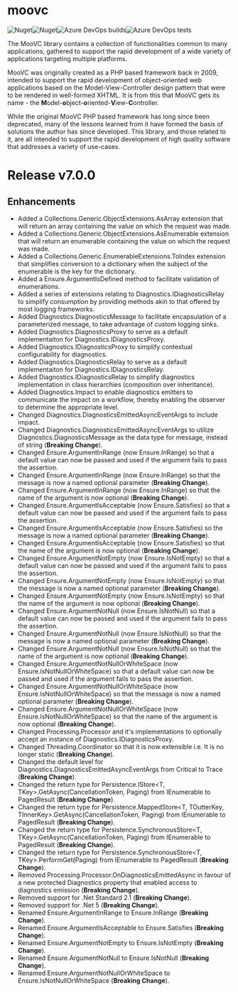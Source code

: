 # moovc

![Nuget](https://img.shields.io/nuget/v/moovc?style=plastic)![Nuget](https://img.shields.io/nuget/dt/moovc?style=plastic)![Azure DevOps builds](https://img.shields.io/azure-devops/build/vmartinspaul/MooVC/2?style=plastic)![Azure DevOps tests](https://img.shields.io/azure-devops/tests/vmartinspaul/MooVC/2?style=plastic)

The MooVC library contains a collection of functionalities common to many applications, gathered to support the rapid development of a wide variety of applications targeting multiple platforms.

MooVC was originally created as a PHP based framework back in 2009, intended to support the rapid development of object-oriented web applications based on the Model-View-Controller design pattern that were to be rendered in well-formed XHTML.  It is from this that MooVC gets its name - the **M**odel-**o**bject-**o**riented-**V**iew-**C**ontroller.

While the original MooVC PHP based framework has long since been deprecated, many of the lessons learned from it have formed the basis of solutions the author has since developed.  This library, and those related to it, are all intended to support the rapid development of high quality software that addresses a variety of use-cases.

# Release v7.0.0

## Enhancements

- Added a Collections.Generic.ObjectExtensions.AsArray extension that will return an array containing the value on which the request was made.
- Added a Collections.Generic.ObjectExtensions.AsEnumerable extension that will return an enumerable containing the value on which the request was made.
- Added a Collections.Generic.EnumerableExtensions.ToIndex extension that simplifies conversion to a dictionary when the subject of the enumerable is the key for the dictionary.
- Added a Ensure.ArgumentIsDefined method to facilitate validation of enumerations.
- Added a series of extensions relating to Diagnostics.IDiagnosticsRelay to simplify consumption by providing methods akin to that offered by most logging frameworks.
- Added Diagnostics.DiagnosticsMessage to facilitate encapsulation of a parameterized message, to take advantage of custom logging sinks.
- Added Diagnostics.DiagnosticsProxy to serve as a default implementaiton for Diagnostics.IDiagnosticsProxy.
- Added Diagnostics.IDiagnosticsProxy to simplify contextual configurability for diagnostics.
- Added Diagnostics.DiagnosticsRelay to serve as a default implementaiton for Diagnostics.IDiagnosticsRelay.
- Added Diagnostics.IDiagnosticsRelay to simplify diagnostics implementation in class hierarchies (composition over inheritance).
- Added Diagnostics.Impact to enable diagnostics emitters to communicate the impact on a workflow, thereby enabling the observer to determine the appropriate level.
- Changed Diagnostics.DiagnosticsEmittedAsyncEventArgs to include impact.
- Changed Diagnostics.DiagnosticsEmittedAsyncEventArgs to utilize Diagnostics.DiagnosticsMessage as the data type for message, instead of string  (**Breaking Change**).
- Changed Ensure.ArgumentInRange (now Ensure.InRange) so that a default value can now be passed and used if the argument fails to pass the assertion.
- Changed Ensure.ArgumentInRange (now Ensure.InRange) so that the message is now a named optional parameter (**Breaking Change**).
- Changed Ensure.ArgumentInRange (now Ensure.InRange) so that the name of the argument is now optional (**Breaking Change**).
- Changed Ensure.ArgumentIsAcceptable (now Ensure.Satisfies) so that a default value can now be passed and used if the argument fails to pass the assertion.
- Changed Ensure.ArgumentIsAcceptable (now Ensure.Satisfies) so the message is now a named optional parameter (**Breaking Change**).
- Changed Ensure.ArgumentIsAcceptable (now Ensure.Satisfies) so that the name of the argument is now optional (**Breaking Change**).
- Changed Ensure.ArgumentNotEmpty (now Ensure.IsNotEmpty) so that a default value can now be passed and used if the argument fails to pass the assertion.
- Changed Ensure.ArgumentNotEmpty (now Ensure.IsNotEmpty) so that the message is now a named optional parameter (**Breaking Change**).
- Changed Ensure.ArgumentNotEmpty (now Ensure.IsNotEmpty) so that the name of the argument is now optional (**Breaking Change**).
- Changed Ensure.ArgumentNotNull (now Ensure.IsNotNull) so that a default value can now be passed and used if the argument fails to pass the assertion.
- Changed Ensure.ArgumentNotNull (now Ensure.IsNotNull) so that the message is now a named optional parameter (**Breaking Change**).
- Changed Ensure.ArgumentNotNull (now Ensure.IsNotNull) so that the name of the argument is now optional (**Breaking Change**).
- Changed Ensure.ArgumentNotNullOrWhiteSpace (now Ensure.IsNotNullOrWhiteSpace) so that a default value can now be passed and used if the argument fails to pass the assertion.
- Changed Ensure.ArgumentNotNullOrWhiteSpace (now Ensure.IsNotNullOrWhiteSpace) so that the message is now a named optional parameter (**Breaking Change**).
- Changed Ensure.ArgumentNotNullOrWhiteSpace (now Ensure.IsNotNullOrWhiteSpace) so that the name of the argument is now optional (**Breaking Change**).
- Changed Processing.Processor and it's implementations to optionally accept an instance of Diagnostics.IDiagnosticsProxy.
- Changed Threading.Coordinator so that it is now extensible i.e. It is no longer static (**Breaking Change**).
- Changed the default level for Diagnostics.DiagnosticsEmittedAsyncEventArgs from Critical to Trace (**Breaking Change**).
- Changed the return type for Persistence.IStore<T, TKey>.GetAsync(CancellationToken, Paging) from IEnumerable<T> to PagedResult<T> (**Breaking Change**).
- Changed the return type for Persistence.MappedStore<T, TOutterKey, TInnerKey>.GetAsync(CancellationToken, Paging) from IEnumerable<T> to PagedResult<T> (**Breaking Change**).
- Changed the return type for Persistence.SynchronousStore<T, TKey>.GetAsync(CancellationToken, Paging) from IEnumerable<T> to PagedResult<T> (**Breaking Change**).
- Changed the return type for Persistence.SynchronousStore<T, TKey>.PerformGet(Paging) from IEnumerable<T> to PagedResult<T> (**Breaking Change**).
- Removed Processing.Processor.OnDiagnosticsEmittedAsync in favour of a new protected Diagnostics property that enabled access to diagnostics emission (**Breaking Change**).
- Removed support for .Net Standard 2.1 (**Breaking Change**).
- Removed support for .Net 5 (**Breaking Change**).
- Renamed Ensure.ArgumentInRange to Ensure.InRange (**Breaking Change**).
- Renamed Ensure.ArgumentIsAcceptable to Ensure.Satisfies (**Breaking Change**).
- Renamed Ensure.ArgumentNotEmpty to Ensure.IsNotEmpty (**Breaking Change**).
- Renamed Ensure.ArgumentNotNull to Ensure.IsNotNull (**Breaking Change**).
- Renamed Ensure.ArgumentNotNullOrWhiteSpace to Ensure.IsNotNullOrWhiteSpace (**Breaking Change**).